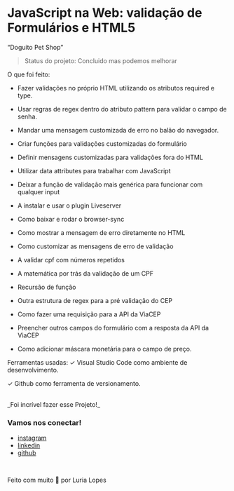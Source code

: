 
<h1>JavaScript na Web: validação de Formulários e HTML5</h1>

“Doguito Pet Shop”

> Status do projeto: Concluido mas podemos melhorar

O que foi feito: 

- Fazer validações no próprio HTML utilizando os atributos required e type.

- Usar regras de regex dentro do atributo pattern para validar o campo de senha.

- Mandar uma mensagem customizada de erro no balão do navegador.

- Criar funções para validações customizadas do formulário

- Definir mensagens customizadas para validações fora do HTML

- Utilizar data attributes para trabalhar com JavaScript

- Deixar a função de validação mais genérica para funcionar com qualquer input

- A instalar e usar o plugin Liveserver

- Como baixar e rodar o browser-sync

- Como mostrar a mensagem de erro diretamente no HTML

- Como customizar as mensagens de erro de validação

- A validar cpf com números repetidos

- A matemática por trás da validação de um CPF

- Recursão de função

- Outra estrutura de regex para a pré validação do CEP

- Como fazer uma requisição para a API da ViaCEP

- Preencher outros campos do formulário com a resposta da API da ViaCEP

- Como adicionar máscara monetária para o campo de preço.



Ferramentas usadas:
✓		Visual Studio Code como ambiente de desenvolvimento.

✓		Github como ferramenta de versionamento.


<br>
_Foi incrível fazer esse Projeto!_
<br>

### Vamos nos conectar!

- [instagram](https://www.instagram.com/lopesluria/?hl=pt)
- [linkedin](https://www.linkedin.com/in/luria-lopes/)
- [github](https://github.com/luria-3434)

<br>

Feito com muito 🤎 por Luria Lopes
